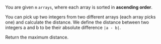 You are given `m` `arrays`, where each array is sorted in **ascending order**.

You can pick up two integers from two different arrays (each array picks one) and calculate the distance. We define the distance between two integers a and b to be their absolute difference `|a - b|`.

Return the maximum distance.